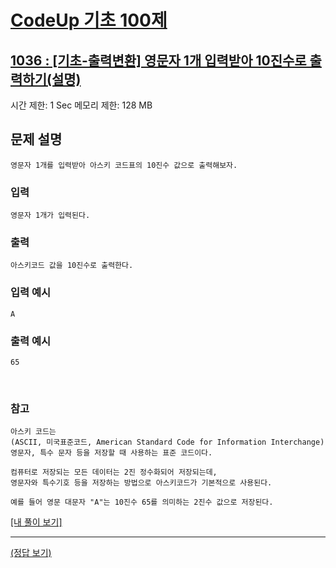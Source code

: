 # [CodeUp 기초 100제](https://codeup.kr/problem.php)

## [1036 : [기초-출력변환] 영문자 1개 입력받아 10진수로 출력하기(설명)](https://codeup.kr/problem.php?id=1036)

시간 제한: 1 Sec  메모리 제한: 128 MB

## 문제 설명

    영문자 1개를 입력받아 아스키 코드표의 10진수 값으로 출력해보자.

### 입력

    영문자 1개가 입력된다.

### 출력

    아스키코드 값을 10진수로 출력한다.

### 입력 예시

    A

### 출력 예시

    65

</br>

### 참고

    아스키 코드는
    (ASCII, 미국표준코드, American Standard Code for Information Interchange)
    영문자, 특수 문자 등을 저장할 때 사용하는 표준 코드이다.

    컴퓨터로 저장되는 모든 데이터는 2진 정수화되어 저장되는데,
    영문자와 특수기호 등을 저장하는 방법으로 아스키코드가 기본적으로 사용된다.

    예를 들어 영문 대문자 "A"는 10진수 65를 의미하는 2진수 값으로 저장된다.

[[내 풀이 보기]](https://github.com/flexboni/code_up/blob/master/1036/myCode.cpp)

---

[(정답 보기)](https://codeup.kr/showsource.php?id=425049)
